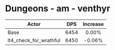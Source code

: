 # Dungeons - am - venthyr
| Actor | DPS | Increase |
|---|:---:|:---:|
|Base|6454|0.00%|
|lt4_check_for_wrathful|6450|-0.06%|
